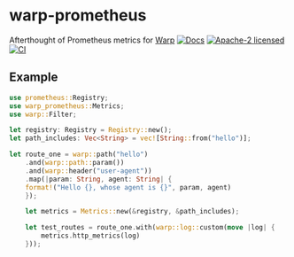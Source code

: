 # warp-prometheus

Afterthought of Prometheus metrics for [Warp](https://github.com/seanmonstar/warp)
[![Docs](https://docs.rs/warp-prometheus/badge.svg)](https://docs.rs/warp-prometheus/)
[![Apache-2 licensed](https://img.shields.io/crates/l/warp-prometheus.svg)](./LICENSE)
[![CI](https://github.com/calvinbrown085/warp-prometheus/workflows/Rust/badge.svg)](https://github.com/calvinbrown085/warp-prometheus/actions?query=workflow%3ARust)


## Example
```rust
use prometheus::Registry;
use warp_prometheus::Metrics;
use warp::Filter;

let registry: Registry = Registry::new();
let path_includes: Vec<String> = vec![String::from("hello")];

let route_one = warp::path("hello")
    .and(warp::path::param())
    .and(warp::header("user-agent"))
    .map(|param: String, agent: String| {
    format!("Hello {}, whose agent is {}", param, agent)
    });

    let metrics = Metrics::new(&registry, &path_includes);

    let test_routes = route_one.with(warp::log::custom(move |log| {
        metrics.http_metrics(log)
    }));
```
